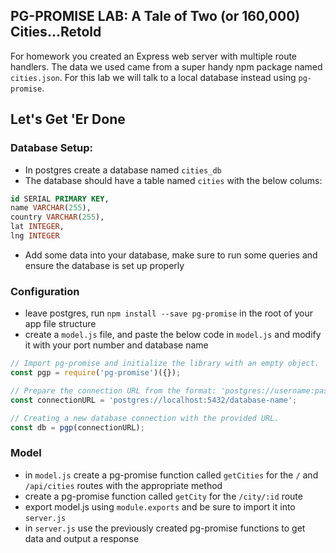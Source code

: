 ## PG-PROMISE LAB: A Tale of Two (or 160,000) Cities...Retold

For homework you created an Express web server with multiple route handlers. The data we used came from a super handy npm package named `cities.json`. For this lab we will talk to a local database instead using `pg-promise`.

## Let's Get 'Er Done

### Database Setup:
- In postgres create a database named `cities_db`
- The database should have a table named `cities` with the below colums:
``` sql
id SERIAL PRIMARY KEY,
name VARCHAR(255),
country VARCHAR(255),
lat INTEGER,
lng INTEGER
```
- Add some data into your database, make sure to run some queries and ensure the database is set up properly

### Configuration
- leave postgres, run `npm install --save pg-promise` in the root of your app file structure
- create a `model.js` file, and paste the below code in `model.js` and modify it with your port number and database name 

``` js
// Import pg-promise and initialize the library with an empty object.
const pgp = require('pg-promise')({});

// Prepare the connection URL from the format: 'postgres://username:password@host:port/database';
const connectionURL = 'postgres://localhost:5432/database-name';

// Creating a new database connection with the provided URL.
const db = pgp(connectionURL);
```

### Model
- in `model.js` create a pg-promise function called `getCities` for the `/` and `/api/cities` routes with the appropriate method 
- create a pg-promise function called `getCity` for the `/city/:id` route
- export model.js using `module.exports` and be sure to import it into `server.js`
- in `server.js` use the previously created pg-promise functions to get data and output a response
